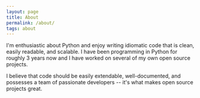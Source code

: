 ```yaml
---
layout: page
title: About
permalink: /about/
tags: about
---
```


I'm enthusiastic about Python and enjoy writing idiomatic code that is clean, easily readable, and scalable. I have been programming in Python for roughly 3 years now and I have worked on several of my own open source projects.

I believe that code should be easily extendable, well-documented, and possesses a team of passionate developers -- it's what makes open source projects great.
